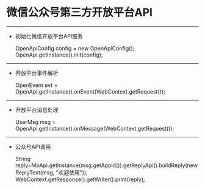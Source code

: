# 微信公众号第三方开放平台API


----------


 -  初始化微信开放平台API服务

    OpenApiConfig config = new OpenApiConfig();
    OpenApi.getInstance().init(config);
    


----------


 -  开放平台事件解析

    OpenEvent evt = OpenApi.getInstance().onEvent(WebContext.getRequest());


----------


-  开放平台消息处理

    UserMsg msg = OpenApi.getInstance().onMessage(WebContext.getRequest());


----------


-  公众号API调用

    String reply=MpApi.getInstance(msg.getAppid()).getReplyApi().buildReply(new ReplyText(msg, "欢迎使用"));
    WebContext.getResponse().getWriter().print(reply);

